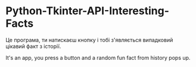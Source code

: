 # Python-Tkinter-API-Interesting-Facts

Це програма, ти натискаєш кнопку і тобі з'являється випадковий цікавий факт з історії.


It's an app, you press a button and a random fun fact from history pops up.
